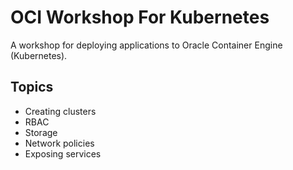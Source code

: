 # OCI Workshop For Kubernetes

A workshop for deploying applications to Oracle Container Engine (Kubernetes).

## Topics

* Creating clusters
* RBAC
* Storage
* Network policies
* Exposing services
